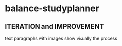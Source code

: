 # balance-studyplanner

## ITERATION and IMPROVEMENT

text paragraphs with images show visually the process